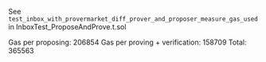 See `test_inbox_with_provermarket_diff_prover_and_proposer_measure_gas_used` in InboxTest_ProposeAndProve.t.sol

Gas per proposing: 206854
Gas per proving + verification: 158709
Total: 365563
